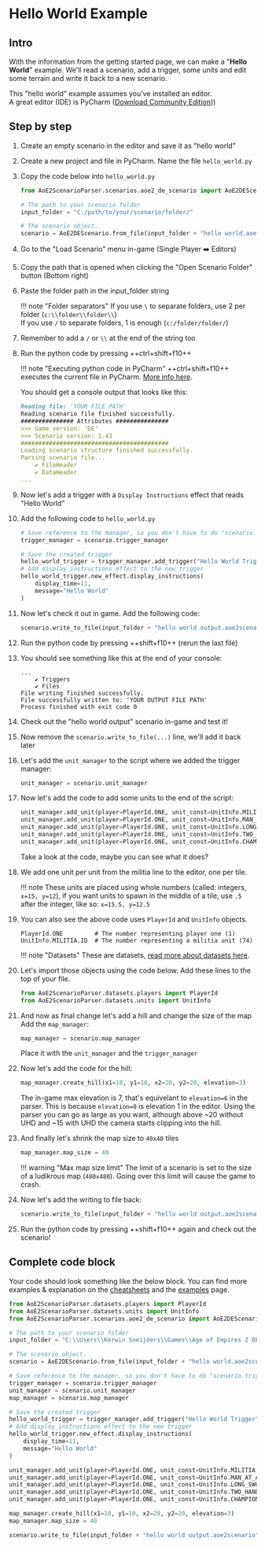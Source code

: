 # Hello World Example

## Intro

With the information from the getting started page, we can make a "**Hello World**" example. We'll read a scenario, add
a trigger, some units and edit some terrain and write it back to a new scenario.

This "hello world" example assumes you've installed an editor.  
A great editor (IDE) is PyCharm ([Download Community Edition]))

## Step by step

1. Create an empty scenario in the editor and save it as "hello world"
2. Create a new project and file in PyCharm. Name the file `hello_world.py`
3. Copy the code below into `hello_world.py`

    ```py
    from AoE2ScenarioParser.scenarios.aoe2_de_scenario import AoE2DEScenario

    # The path to your scenario folder
    input_folder = "C:/path/to/your/scenario/folder/"

    # The scenario object. 
    scenario = AoE2DEScenario.from_file(input_folder + "hello world.aoe2scenario")
    ```

4. Go to the "Load Scenario" menu in-game (Single Player :arrow_right: Editors)
5. Copy the path that is opened when clicking the "Open Scenario Folder" button (Bottom right)
6. Paste the folder path in the input_folder string

    !!! note "Folder separators"
        If you use `\` to separate folders, use 2 per folder (`c:\\folder\\folder\\`)  
        If you use `/` to separate folders, 1 is enough (`c:/folder/folder/`) 

7. Remember to add a `/` or `\\` at the end of the string too
8. Run the python code by pressing ++ctrl+shift+f10++

    !!! note "Executing python code in PyCharm"
        ++ctrl+shift+f10++ executes the current file in PyCharm. [More info here](https://www.jetbrains.com/help/pycharm/creating-and-running-your-first-python-project.html#run).
    
    You should get a console output that looks like this:

    ```md
    Reading file: 'YOUR FILE PATH' 
    Reading scenario file finished successfully.
    ############### Attributes ###############
    >>> Game version: 'DE'
    >>> Scenario version: 1.43
    ##########################################
    Loading scenario structure finished successfully.
    Parsing scenario file...
        ✔ FileHeader
        ✔ DataHeader
    ...
    ```

9. Now let's add a trigger with a `Display Instructions` effect that reads "Hello World"
10. Add the following code to `hello_world.py`

    ```py
    # Save reference to the manager, so you don't have to do "scenario.trigger_manager..." each time
    trigger_manager = scenario.trigger_manager

    # Save the created trigger
    hello_world_trigger = trigger_manager.add_trigger("Hello World Trigger")
    # Add display_instructions effect to the new trigger
    hello_world_trigger.new_effect.display_instructions(
        display_time=11,
        message="Hello World"
    )
    ```

11. Now let's check it out in game. Add the following code:

    ```py
    scenario.write_to_file(input_folder + "hello world output.aoe2scenario")
    ```

12. Run the python code by pressing ++shift+f10++ (rerun the last file)
13. You should see something like this at the end of your console:

    ```
    ...
        ✔ Triggers
        ✔ Files
    File writing finished successfully.
    File successfully written to: 'YOUR OUTPUT FILE PATH'
    Process finished with exit code 0
    ```

14. Check out the "hello world output" scenario in-game and test it!
15. Now remove the `scenario.write_to_file(...)` line, we'll add it back later
16. Let's add the `unit_manager` to the script where we added the trigger manager:

    ```py
    unit_manager = scenario.unit_manager
    ```

17. Now let's add the code to add some units to the end of the script:

    ```py
    unit_manager.add_unit(player=PlayerId.ONE, unit_const=UnitInfo.MILITIA.ID,              x=15, y=12)
    unit_manager.add_unit(player=PlayerId.ONE, unit_const=UnitInfo.MAN_AT_ARMS.ID,          x=15, y=13)
    unit_manager.add_unit(player=PlayerId.ONE, unit_const=UnitInfo.LONG_SWORDSMAN.ID,       x=15, y=14)
    unit_manager.add_unit(player=PlayerId.ONE, unit_const=UnitInfo.TWO_HANDED_SWORDSMAN.ID, x=15, y=15)
    unit_manager.add_unit(player=PlayerId.ONE, unit_const=UnitInfo.CHAMPION.ID,             x=15, y=16)
    ```

    Take a look at the code, maybe you can see what it does?

18. We add one unit per unit from the militia line to the editor, one per tile.

    !!! note
        These units are placed using whole numbers (called: integers, `x=15, y=12`), if you want units to spawn in the middle of a tile, use
        `.5` after the integer, like so: `x=15.5, y=12.5`

19. You can also see the above code uses `PlayerId` and `UnitInfo` objects.

    ```
    PlayerId.ONE         # The number representing player one (1)
    UnitInfo.MILITIA.ID  # The number representing a militia unit (74)
    ```

    !!! note "Datasets"
        These are datasets, [read more about datasets here](https://ksneijders.github.io/AoE2ScenarioParser/cheatsheets/datasets/).

20. Let's import those objects using the code below. Add these lines to the top of your file.

    ```py
    from AoE2ScenarioParser.datasets.players import PlayerId
    from AoE2ScenarioParser.datasets.units import UnitInfo
    ```

21. And now as final change let's add a hill and change the size of the map  
    Add the `map_manager`:

    ```py
    map_manager = scenario.map_manager
    ```
    Place it with the `unit_manager` and the `trigger_manager`

22. Now let's add the code for the hill:

    ```py
    map_manager.create_hill(x1=10, y1=10, x2=20, y2=20, elevation=3)
    ```

    The in-game max elevation is 7, that's equivelant to `elevation=6` in the parser.
    This is because `elevation=0` is elevation 1 in the editor.
    Using the parser you can go as large as you want, although above ~20 
    without UHD and ~15 with UHD the camera starts clipping into the hill. 

23. And finally let's shrink the map size to `40x40` tiles

    ```py
    map_manager.map_size = 40
    ```

    !!! warning "Max map size limit"
        The limit of a scenario is set to the size of a ludikrous map (`480x480`).
        Going over this limit will cause the game to crash.

24. Now let's add the writing to file back:

    ```py
    scenario.write_to_file(input_folder + "hello world output.aoe2scenario")
    ```

25. Run the python code by pressing ++shift+f10++ again and check out the scenario!


## Complete code block

Your code should look something like the below block. You can find more examples & explanation on the
[cheatsheets](https://ksneijders.github.io/AoE2ScenarioParser/cheatsheets/triggers/) and the
[examples](https://ksneijders.github.io/AoE2ScenarioParser/examples/triggers/) page.

```py
from AoE2ScenarioParser.datasets.players import PlayerId
from AoE2ScenarioParser.datasets.units import UnitInfo
from AoE2ScenarioParser.scenarios.aoe2_de_scenario import AoE2DEScenario

# The path to your scenario folder
input_folder = "C:\\Users\\Kerwin Sneijders\\Games\\Age of Empires 2 DE\\76561198140740017\\resources\\_common\\scenario\\"

# The scenario object.
scenario = AoE2DEScenario.from_file(input_folder + "hello world.aoe2scenario")

# Save reference to the manager, so you don't have to do "scenario.trigger_manager..." each time
trigger_manager = scenario.trigger_manager
unit_manager = scenario.unit_manager
map_manager = scenario.map_manager

# Save the created trigger
hello_world_trigger = trigger_manager.add_trigger("Hello World Trigger")
# Add display_instructions effect to the new trigger
hello_world_trigger.new_effect.display_instructions(
    display_time=11,
    message="Hello World"
)

unit_manager.add_unit(player=PlayerId.ONE, unit_const=UnitInfo.MILITIA.ID,              x=15, y=12)
unit_manager.add_unit(player=PlayerId.ONE, unit_const=UnitInfo.MAN_AT_ARMS.ID,          x=15, y=13)
unit_manager.add_unit(player=PlayerId.ONE, unit_const=UnitInfo.LONG_SWORDSMAN.ID,       x=15, y=14)
unit_manager.add_unit(player=PlayerId.ONE, unit_const=UnitInfo.TWO_HANDED_SWORDSMAN.ID, x=15, y=15)
unit_manager.add_unit(player=PlayerId.ONE, unit_const=UnitInfo.CHAMPION.ID,             x=15, y=16)

map_manager.create_hill(x1=10, y1=10, x2=20, y2=20, elevation=3)
map_manager.map_size = 40

scenario.write_to_file(input_folder + "hello world output.aoe2scenario")

```

[Download Community Edition]: https://www.jetbrains.com/pycharm/download/#section=windows